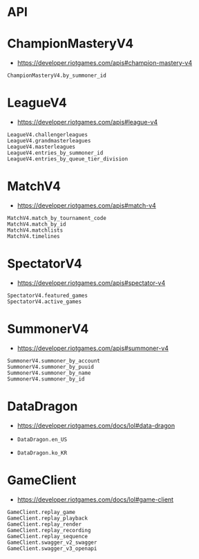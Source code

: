 # API

# ChampionMasteryV4

* <https://developer.riotgames.com/apis#champion-mastery-v4>

```@docs
ChampionMasteryV4.by_summoner_id
```

# LeagueV4

* <https://developer.riotgames.com/apis#league-v4>

```@docs
LeagueV4.challengerleagues
LeagueV4.grandmasterleagues
LeagueV4.masterleagues
LeagueV4.entries_by_summoner_id
LeagueV4.entries_by_queue_tier_division
```

# MatchV4

* <https://developer.riotgames.com/apis#match-v4>

```@docs
MatchV4.match_by_tournament_code
MatchV4.match_by_id
MatchV4.matchlists
MatchV4.timelines
```

# SpectatorV4

* <https://developer.riotgames.com/apis#spectator-v4>

```@docs
SpectatorV4.featured_games
SpectatorV4.active_games
```

# SummonerV4

* <https://developer.riotgames.com/apis#summoner-v4>

```@docs
SummonerV4.summoner_by_account
SummonerV4.summoner_by_puuid
SummonerV4.summoner_by_name
SummonerV4.summoner_by_id
```

# DataDragon

* <https://developer.riotgames.com/docs/lol#data-dragon>

* `DataDragon.en_US`
* `DataDragon.ko_KR`

# GameClient

* <https://developer.riotgames.com/docs/lol#game-client>

```@docs
GameClient.replay_game
GameClient.replay_playback
GameClient.replay_render
GameClient.replay_recording
GameClient.replay_sequence
GameClient.swagger_v2_swagger
GameClient.swagger_v3_openapi
```
